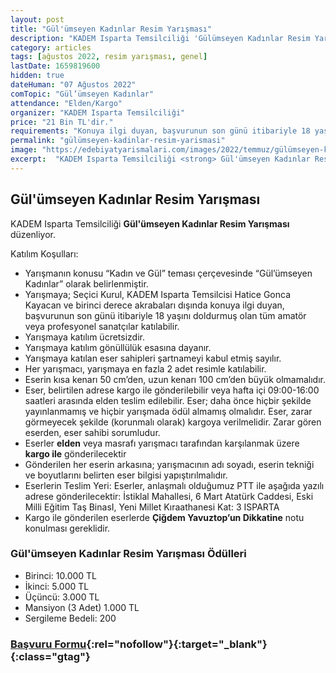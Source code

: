```yaml
---
layout: post
title: "Gül'ümseyen Kadınlar Resim Yarışması"
description: "KADEM Isparta Temsilciliği 'Gülümseyen Kadınlar Resim Yarışması'  düzenliyor."
category: articles
tags: [ağustos 2022, resim yarışması, genel]
lastDate: 1659819600
hidden: true
dateHuman: "07 Ağustos 2022"
comTopic: "Gül’ümseyen Kadınlar"
attendance: "Elden/Kargo"
organizer: "KADEM Isparta Temsilciliği"
price: "21 Bin TL'dir."
requirements: "Konuya ilgi duyan, başvurunun son günü itibariyle 18 yaşını doldurmuş olan tüm amatör veya profesyonel sanatçılar katılabilir."
permalink: "gülümseyen-kadinlar-resim-yarismasi"
image: "https://edebiyatyarismalari.com/images/2022/temmuz/gülümseyen-kadinlar-resim-yarismasi.jpg"
excerpt:  "KADEM Isparta Temsilciliği <strong> Gül'ümseyen Kadınlar Resim Yarışması </strong> düzenliyor."
---
```


## Gül'ümseyen Kadınlar Resim Yarışması
KADEM Isparta Temsilciliği **Gül'ümseyen Kadınlar Resim Yarışması** düzenliyor.  

Katılım Koşulları:
- Yarışmanın konusu “Kadın ve Gül” teması çerçevesinde “Gül’ümseyen Kadınlar” olarak belirlenmiştir.
- Yarışmaya; Seçici Kurul, KADEM Isparta Temsilcisi Hatice Gonca Kayacan ve birinci derece akrabaları dışında konuya ilgi duyan, başvurunun son günü itibariyle 18 yaşını doldurmuş olan tüm amatör veya profesyonel sanatçılar katılabilir.
- Yarışmaya katılım ücretsizdir.
- Yarışmaya katılım gönüllülük esasına dayanır.
- Yarışmaya katılan eser sahipleri şartnameyi kabul etmiş sayılır.
- Her yarışmacı, yarışmaya en fazla 2 adet resimle katılabilir.
- Eserin kısa kenarı 50 cm’den, uzun kenarı 100 cm’den büyük olmamalıdır.
- Eser, belirtilen adrese kargo ile gönderilebilir veya hafta içi 09:00-16:00 saatleri arasında elden teslim edilebilir. Eser; daha önce hiçbir şekilde yayınlanmamış ve hiçbir yarışmada ödül almamış olmalıdır. Eser, zarar görmeyecek şekilde (korunmalı olarak) kargoya verilmelidir. Zarar gören eserden, eser sahibi sorumludur.
- Eserler **elden** veya masrafı yarışmacı tarafından karşılanmak üzere **kargo ile** gönderilecektir
- Gönderilen her eserin arkasına; yarışmacının adı soyadı, eserin tekniği ve boyutlarını belirten eser bilgisi yapıştırılmalıdır.
- Eserlerin Teslim Yeri: Eserler, anlaşmalı olduğumuz PTT ile aşağıda yazılı adrese gönderilecektir: İstiklal Mahallesi, 6 Mart Atatürk Caddesi, Eski Milli Eğitim Taş BinasI, Yeni Millet Kıraathanesi Kat: 3 ISPARTA
- Kargo ile gönderilen eserlerde **Çiğdem Yavuztop’un Dikkatine** notu konulması gereklidir.

### Gül'ümseyen Kadınlar Resim Yarışması Ödülleri
- Birinci: 10.000 TL
- İkinci: 5.000 TL
- Üçüncü: 3.000 TL
- Mansiyon (3 Adet) 1.000 TL 
- Sergileme Bedeli: 200


### [Başvuru Formu](https://kademsanat.com/gulumseyen-kadinlar-resim-yarismasi/?ref=edebiyatyarismalari.com){:rel="nofollow"}{:target="_blank"}{:class="gtag"}